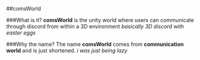 ##comsWorld

###What is it?
**comsWorld** is the unity world where users can communicate through discord from within a 3D environment
*basically 3D discord with easter eggs*

###Why the name?
The name **comsWorld** comes from **communication world** and is just shortened.
*i was just being lazy*
